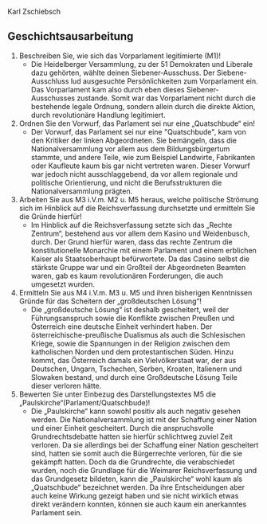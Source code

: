 Karl Zschiebsch
## Geschichtsausarbeitung
1. Beschreiben Sie, wie sich das Vorparlament legitimierte (M1)!
	- Die Heidelberger Versammlung, zu der 51 Demokraten und Liberale dazu gehörten, wählte deinen Siebener-Ausschuss. Der Siebene-Ausschluss lud ausgesuchte Persönlichkeiten zum Vorparlament ein. Das Vorparlament kam also durch eben dieses Siebener-Ausschusses zustande. Somit war das Vorparlament nicht durch die bestehende legale Ordnung, sondern allein durch die direkte Aktion, durch revolutionäre Handlung legitimiert.
2. Ordnen Sie den Vorwurf, das Parlament sei nur eine „Quatschbude“ ein!
	- Der Vorwurf, das Parlament sei nur eine "Quatschbude", kam von den Kritiker der linken Abgeordneten. Sie bemängeln, dass die Nationalversammlung vor allem aus dem Bildungsbürgertum stammte, und andere Teile, wie zum Beispiel Landwirte, Fabrikanten oder Kaufleute kaum bis gar nicht vertreten waren. Dieser Vorwurf war jedoch nicht ausschlaggebend, da vor allem regionale und politische Orientierung, und nicht die Berufsstrukturen die Nationalversammlung prägten.
3. Arbeiten Sie aus M3 i.V.m. M2 u. M5 heraus, welche politische Strömung sich im Hinblick auf die Reichsverfassung durchsetzte und ermitteln Sie die Gründe hierfür!
	- Im Hinblick auf die Reichsverfassung setzte sich das „Rechte Zentrum“, bestehend aus vor allem dem Kasino und Weidenbusch, durch. Der Grund hierfür waren, dass das rechte Zentrum die konstitutionelle Monarchie mit einem Parlament und einem erblichen Kaiser als Staatsoberhaupt befürwortete. Da das Casino selbst die stärkste Gruppe war und ein Großteil der Abgeordneten Beamten waren, gab es kaum revolutionären Forderungen, die auch umgesetzt wurden.
4. Ermitteln Sie aus M4 i.V.m. M3 u. M5 und ihren bisherigen Kenntnissen Gründe für das Scheitern der „großdeutschen Lösung“! 
	 - Die „großdeutsche Lösung“ ist deshalb gescheitert, weil der Führungsanspruch sowie die Konflikte zwischen Preußen und Österreich eine deutsche Einheit verhindert haben. Der österreichische-preußische Dualismus als auch die Schlesischen Kriege, sowie die Spannungen in der Religion zwischen dem katholischen Norden und dem protestantischen Süden. Hinzu kommt, das Österreich damals ein Vielvölkerstaat war, der aus Deutschen, Ungarn, Tschechen, Serben, Kroaten, Italienern und Slowaken bestand, und durch eine Großdeutsche Lösung Teile dieser verloren hätte.
5. Bewerten Sie unter Einbezug des Darstellungstextes M5 die „Paulskirche“(Parlament/Quatschbude)!
	- Die „Paulskirche“ kann sowohl positiv als auch negativ gesehen werden. Die Nationalversammlung ist mit der Schaffung einer Nation und einer Einheit gescheitert. Durch die anspruchsvolle Grundrechtsdebatte hatten sie hierfür schlichtweg zuviel Zeit verloren. Da sie allerdings bei der Schaffung einer Nation gescheitert sind, hatten sie somit auch die Bürgerrechte verloren, für die sie gekämpft hatten. Doch da die Grundrechte, die verabschiedet wurden, noch die Grundlage für die Weimarer Reichsverfassung und das Grundgesetz bildeten, kann die „Paulskirche“ wohl kaum als „Quatschbude“ bezeichnet werden. Da ihre Entscheidungen aber auch keine Wirkung gezeigt haben und sie nicht wirklich etwas direkt verändern konnten, können sie auch kaum ein anerkanntes Parlament sein.